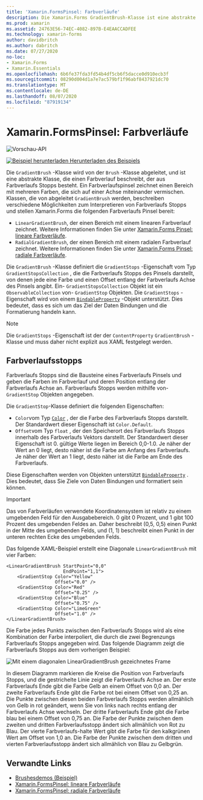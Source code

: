 ```yaml
---
title: 'Xamarin.FormsPinsel: Farbverläufe'
description: Die Xamarin.Forms GradientBrush-Klasse ist eine abstrakte Klasse, die einen Farbverlauf beschreibt, der aus Farbverlaufs Stopps besteht.
ms.prod: xamarin
ms.assetid: 24763E56-74EC-4082-897B-E4EAACCADFEE
ms.technology: xamarin-forms
author: davidbritch
ms.author: dabritch
ms.date: 07/27/2020
no-loc:
- Xamarin.Forms
- Xamarin.Essentials
ms.openlocfilehash: 6b6fe37fda3fd54b4df5cb6f5dacce0d910ecb3f
ms.sourcegitcommit: 08290d004d1a7e7ac579bf1f96abf8437921dc70
ms.translationtype: MT
ms.contentlocale: de-DE
ms.lasthandoff: 08/07/2020
ms.locfileid: "87919134"
---
```

# <a name="no-locxamarinforms-brushes-gradients"></a>Xamarin.FormsPinsel: Farbverläufe

![Vorschau-API](~/media/shared/preview.png "Diese API ist derzeit als Vorabversion erhältlich.")

[![Beispiel herunterladen](~/media/shared/download.png) Herunterladen des Beispiels](https://docs.microsoft.com/samples/xamarin/xamarin-forms-samples/userinterface-brushdemos/)

Die `GradientBrush` -Klasse wird von der `Brush` -Klasse abgeleitet, und ist eine abstrakte Klasse, die einen Farbverlauf beschreibt, der aus Farbverlaufs Stopps besteht. Ein Farbverlaufspinsel zeichnet einen Bereich mit mehreren Farben, die sich auf einer Achse miteinander vermischen. Klassen, die von abgeleitet `GradientBrush` werden, beschreiben verschiedene Möglichkeiten zum Interpretieren von Farbverlaufs Stopps und stellen Xamarin.Forms die folgenden Farbverlaufs Pinsel bereit:

- `LinearGradientBrush`, der einen Bereich mit einem linearen Farbverlauf zeichnet. Weitere Informationen finden Sie unter [ Xamarin.Forms Pinsel: lineare Farbverläufe](lineargradient.md).
- `RadialGradientBrush`, der einen Bereich mit einem radialen Farbverlauf zeichnet. Weitere Informationen finden Sie unter [ Xamarin.Forms Pinsel: radiale Farbverläufe](radialgradient.md).

Die `GradientBrush` -Klasse definiert die `GradientStops` -Eigenschaft vom Typ `GradientStopsCollection` , die die Farbverlaufs Stopps des Pinsels darstellt, von denen jede eine Farbe und einen Offset entlang der Farbverlaufs Achse des Pinsels angibt. Ein- `GradientStopsCollection` Objekt ist ein `ObservableCollection` von- `GradientStop` Objekten. Die `GradientStops` -Eigenschaft wird von einem [`BindableProperty`](xref:Xamarin.Forms.BindableProperty) -Objekt unterstützt. Dies bedeutet, dass es sich um das Ziel der Daten Bindungen und die Formatierung handeln kann.

> [!NOTE]
> Die `GradientStops` -Eigenschaft ist der der `ContentProperty` `GradientBrush` -Klasse und muss daher nicht explizit aus XAML festgelegt werden.

## <a name="gradient-stops"></a>Farbverlaufsstopps

Farbverlaufs Stopps sind die Bausteine eines Farbverlaufs Pinsels und geben die Farben im Farbverlauf und deren Position entlang der Farbverlaufs Achse an. Farbverlaufs Stopps werden mithilfe von- `GradientStop` Objekten angegeben.

Die `GradientStop`-Klasse definiert die folgenden Eigenschaften:

- `Color`vom Typ [`Color`](xref:Xamarin.Forms.Color) , der die Farbe des Farbverlaufs Stopps darstellt. Der Standardwert dieser Eigenschaft ist `Color.Default`.
- `Offset`vom Typ `float` , der den Speicherort des Farbverlaufs Stopps innerhalb des Farbverlaufs Vektors darstellt. Der Standardwert dieser Eigenschaft ist 0. gültige Werte liegen im Bereich 0,0-1.0. Je näher der Wert an 0 liegt, desto näher ist die Farbe am Anfang des Farbverlaufs. Je näher der Wert an 1 liegt, desto näher ist die Farbe am Ende des Farbverlaufs.

Diese Eigenschaften werden von Objekten unterstützt [`BindableProperty`](xref:Xamarin.Forms.BindableProperty) . Dies bedeutet, dass Sie Ziele von Daten Bindungen und formatiert sein können.

> [!IMPORTANT]
> Das von Farbverläufen verwendete Koordinatensystem ist relativ zu einem umgebenden Feld für den Ausgabebereich. 0 gibt 0 Prozent, und 1 gibt 100 Prozent des umgebenden Feldes an. Daher beschreibt (0,5, 0,5) einen Punkt in der Mitte des umgebenden Felds, und (1, 1) beschreibt einen Punkt in der unteren rechten Ecke des umgebenden Felds.

Das folgende XAML-Beispiel erstellt eine Diagonale `LinearGradientBrush` mit vier Farben:

```xaml
<LinearGradientBrush StartPoint="0,0"
                     EndPoint="1,1">
    <GradientStop Color="Yellow"
                  Offset="0.0" />
    <GradientStop Color="Red"
                  Offset="0.25" />
    <GradientStop Color="Blue"
                  Offset="0.75" />             
    <GradientStop Color="LimeGreen"
                  Offset="1.0" />
</LinearGradientBrush>                                                       
```

Die Farbe jedes Punkts zwischen den Farbverlaufs Stopps wird als eine Kombination der Farbe interpoliert, die durch die zwei Begrenzungs Farbverlaufs Stopps angegeben wird. Das folgende Diagramm zeigt die Farbverlaufs Stopps aus dem vorherigen Beispiel:

![Mit einem diagonalen LinearGradientBrush gezeichnetes Frame](gradient-images/gradient-stops.png)

In diesem Diagramm markieren die Kreise die Position von Farbverlaufs Stopps, und die gestrichelte Linie zeigt die Farbverlaufs Achse an. Der erste Farbverlaufs Ende gibt die Farbe Gelb an einem Offset von 0,0 an. Der zweite Farbverlaufs Ende gibt die Farbe rot bei einem Offset von 0,25 an. Die Punkte zwischen diesen beiden Farbverlaufs Stopps werden allmählich von Gelb in rot geändert, wenn Sie von links nach rechts entlang der Farbverlaufs Achse wechseln. Der dritte Farbverlaufs Ende gibt die Farbe blau bei einem Offset von 0,75 an. Die Farbe der Punkte zwischen dem zweiten und dritten Farbverlaufsstopp ändert sich allmählich von Rot zu Blau. Der vierte Farbverlaufs-halte Wert gibt die Farbe für den kalkgrünen Wert am Offset von 1,0 an. Die Farbe der Punkte zwischen dem dritten und vierten Farbverlaufsstopp ändert sich allmählich von Blau zu Gelbgrün.

## <a name="related-links"></a>Verwandte Links

- [Brushesdemos (Beispiel)](https://docs.microsoft.com/samples/xamarin/xamarin-forms-samples/userinterface-brushdemos/)
- [Xamarin.FormsPinsel: lineare Farbverläufe](lineargradient.md)
- [Xamarin.FormsPinsel: radiale Farbverläufe](radialgradient.md)
